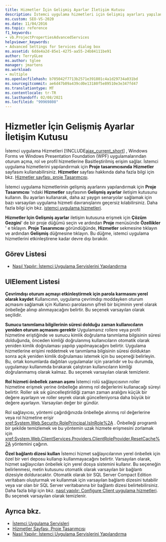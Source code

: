 ```yaml
---
title: Hizmetler İçin Gelişmiş Ayarlar İletişim Kutusu
description: İstemci uygulama hizmetleri için Gelişmiş ayarları yapılandırmak üzere Hizmetler özelliklerinin Gelişmiş ayarları 'nı nasıl kullanacağınızı öğrenin.
ms.custom: SEO-VS-2020
ms.date: 11/04/2016
ms.topic: reference
f1_keywords:
- vb.ProjectPropertiesAdvancedServices
helpviewer_keywords:
- Advanced Settings for Services dialog box
ms.assetid: 6dde4a2d-85e1-4275-aa55-24b84111be91
author: TerryGLee
ms.author: tglee
manager: jmartens
ms.workload:
- multiple
ms.openlocfilehash: b705042f7713b2571e391801c4a1d29734a031bd
ms.sourcegitcommit: ae6d47b09a439cd0e13180f5e89510e3e347fd47
ms.translationtype: MT
ms.contentlocale: tr-TR
ms.lasthandoff: 02/08/2021
ms.locfileid: "99969808"
---
```

# <a name="advanced-settings-for-services-dialog-box"></a>Hizmetler İçin Gelişmiş Ayarlar İletişim Kutusu
İstemci uygulama Hizmetleri [!INCLUDE[ajax_current_short](../../ide/reference/includes/ajax_current_short_md.md)] , Windows Forms ve Windows Presentation Foundation (WPF) uygulamalarından oturum açma, rol ve profil hizmetlerine Basitleştirilmiş erişim sağlar. İstemci uygulama hizmetlerini yapılandırmak için **Proje tasarımcısında** **Hizmetler** sayfasını kullanabilirsiniz. **Hizmetler** sayfası hakkında daha fazla bilgi için bkz. [Hizmetler sayfası, proje Tasarımcısı](../../ide/reference/services-page-project-designer.md).

İstemci uygulama hizmetlerinin gelişmiş ayarlarını yapılandırmak için **Proje Tasarımcısı** 'ndaki **Hizmetler** sayfasının **Gelişmiş ayarlar** iletişim kutusunu kullanın. Bu ayarları kullanarak, daha az yaygın senaryolar sağlamak için bazı varsayılan uygulama hizmeti davranışlarını geçersiz kılabilirsiniz. Daha fazla bilgi için bkz. [istemci uygulama hizmetleri](/dotnet/framework/common-client-technologies/client-application-services).

**Hizmetler Için Gelişmiş ayarlar** iletişim kutusuna erişmek için **Çözüm Gezgini**' de bir proje düğümü seçin ve ardından **Proje** menüsünde **Özellikler** ' e tıklayın. **Proje Tasarımcısı** göründüğünde, **Hizmetler** sekmesine tıklayın ve ardından **Gelişmiş** düğmesine tıklayın. Bu düğme, istemci uygulama hizmetlerini etkinleştirene kadar devre dışı bırakılır.

## <a name="task-list"></a>Görev Listesi

- [Nasıl Yapılır: İstemci Uygulama Servislerini Yapılandırma](/dotnet/framework/common-client-technologies/how-to-configure-client-application-services)

## <a name="uielement-list"></a>UIElement Listesi

 **Çevrimdışı oturum açmayı etkinleştirmek için parola karmasını yerel olarak kaydet** Kullanıcının, uygulama çevrimdışı moddayken oturum açmasını sağlamak için Kullanıcı parolasının şifreli bir biçiminin yerel olarak önbelleğe alınıp alınmayacağını belirtir. Bu seçenek varsayılan olarak seçilidir.

 **Sunucu tanımlama bilgilerinin süresi dolduğu zaman kullanıcıların yeniden oturum açmasını gerektir** Uygulamanız rollere veya profil hizmetine eriştiğinde ve sunucu kimlik doğrulama tanımlama bilgisinin süresi dolduğunda, önceden kimliği doğrulanmış kullanıcıların otomatik olarak yeniden kimlik doğrulaması yapılıp yapılmayacağını belirtir. Uygulama hizmetlerine erişimi reddetmek ve tanımlama bilgisinin süresi dolduktan sonra açık yeniden kimlik doğrulaması istemek için bu seçeneği belirleyin. Bu, ortak konumlarda dağıtılan uygulamalar için yararlıdır ve bu durumda, uygulamayı kullanımda bırakarak çalıştıran kullanıcıların kimliği doğrulanmamış olarak kalmaz. Bu seçenek varsayılan olarak temizlenir.

 **Rol hizmeti önbellek zaman aşımı** İstemci rolü sağlayıcısının roller hizmetine erişmek yerine önbelleğe alınmış rol değerlerini kullanacağı süreyi belirtir. Roller sık sık güncelleştirildiği zaman zaman aralığını küçük bir değere ayarlayın ve roller seyrek olarak güncelleniyorsa daha büyük bir değere ayarlayın. Varsayılan değer bir gündür.

Rol sağlayıcısı, yöntemi çağırdığınızda önbelleğe alınmış rol değerlerine veya rol hizmetine erişir <xref:System.Web.Security.RolePrincipal.IsInRole%2A> . Önbelleği programlı bir şekilde temizlemek ve bu yöntemin uzak hizmete erişmesini zorlamak için <xref:System.Web.ClientServices.Providers.ClientRoleProvider.ResetCache%2A> yöntemini çağırın.

 **Özel bağlantı dizesi kullan** İstemci hizmet sağlayıcılarının yerel önbellek için özel bir veri deposu kullanıp kullanmayacağını belirtir. Varsayılan olarak, hizmet sağlayıcıları önbellek için yerel dosya sistemini kullanır. Bu seçeneğin belirlenmesi, metin kutusunu otomatik olarak varsayılan bir bağlantı dizesiyle dolduracaktır. Otomatik olarak bir SQL Server Compact Edition veritabanı oluşturmak ve kullanmak için varsayılan bağlantı dizesini tutabilir veya var olan bir SQL Server veritabanına bir bağlantı dizesi belirtebilirsiniz. Daha fazla bilgi için bkz. [nasıl yapılır: Configure Client uygulama hizmetleri](/dotnet/framework/common-client-technologies/how-to-configure-client-application-services). Bu seçenek varsayılan olarak temizlenir.

## <a name="see-also"></a>Ayrıca bkz.

- [İstemci Uygulama Servisleri](/dotnet/framework/common-client-technologies/client-application-services)
- [Hizmetler Sayfası, Proje Tasarımcısı](../../ide/reference/services-page-project-designer.md)
- [Nasıl Yapılır: İstemci Uygulama Servislerini Yapılandırma](/dotnet/framework/common-client-technologies/how-to-configure-client-application-services)

